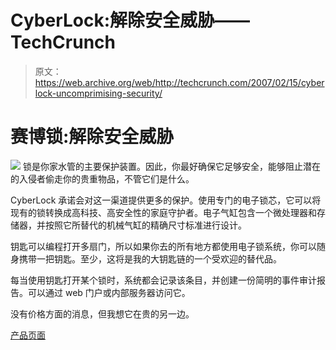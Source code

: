 # CyberLock:解除安全威胁——TechCrunch

> 原文：<https://web.archive.org/web/http://techcrunch.com/2007/02/15/cyberlock-uncomprimising-security/>

# 赛博锁:解除安全威胁

![](img/9c84bdf4224ff4749496e682f14f0f99.png)
锁是你家水管的主要保护装置。因此，你最好确保它足够安全，能够阻止潜在的入侵者偷走你的贵重物品，不管它们是什么。

CyberLock 承诺会对这一渠道提供更多的保护。使用专门的电子锁芯，它可以将现有的锁转换成高科技、高安全性的家庭守护者。电子气缸包含一个微处理器和存储器，并按照它所替代的机械气缸的精确尺寸标准进行设计。

钥匙可以编程打开多扇门，所以如果你去的所有地方都使用电子锁系统，你可以随身携带一把钥匙。至少，这将是我的大钥匙链的一个受欢迎的替代品。

每当使用钥匙打开某个锁时，系统都会记录该条目，并创建一份简明的事件审计报告。可以通过 web 门户或内部服务器访问它。

没有价格方面的消息，但我想它在贵的另一边。

[产品页面](https://web.archive.org/web/20210225223046/http://www.videx.com/products/detail/cyberlock.html)